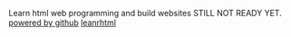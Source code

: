 Learn html web programming and build websites
STILL NOT READY YET.
<a href="github.com">powered by github</a>
<a href="/learnhtml">leanrhtml</a>
